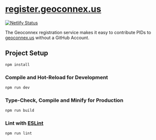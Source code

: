 # [register.geoconnex.us](register.geoconnex.us)

[![Netlify Status](https://api.netlify.com/api/v1/badges/b9f97f51-0ce1-4131-9d8a-69ded110cd46/deploy-status)](https://app.netlify.com/sites/register-geoconnex-us/deploys)

The Geoconnex registration service makes it easy to contribute PIDs to [geoconnex.us](https://geoconnex.us) without a GitHub Account.

## Project Setup

```sh
npm install
```

### Compile and Hot-Reload for Development

```sh
npm run dev
```

### Type-Check, Compile and Minify for Production

```sh
npm run build
```

### Lint with [ESLint](https://eslint.org/)

```sh
npm run lint
```
